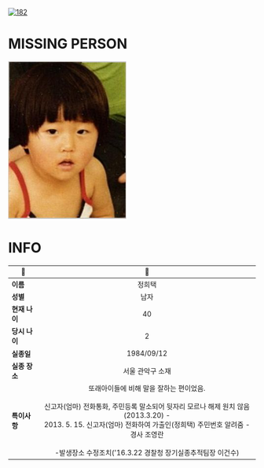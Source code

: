 [![182](https://img.shields.io/badge/%EC%8B%A4%EC%A2%85%EC%8B%A0%EA%B3%A0%EB%8A%94%20%EA%B5%AD%EB%B2%88%EC%97%86%EC%9D%B4-182-blue)](http://safe182.go.kr/index.do)

# MISSING PERSON

<img src="./missing_person.jpg">

# INFO

|🔑|💎|
|--|:--:|
|**이름**|정희택|
|**성별**|남자|
|**현재 나이**|40|
|**당시 나이**|2|
|**실종일**|1984/09/12|
|**실종 장소**|서울 관악구 소재 |
|**특이사항**|또래아이들에 비해 말을 잘하는 편이었음.</br></br>신고자(엄마) 전화통화, 주민등록 말소되어 뒷자리 모르나 해제 원치 않음(2013.3.20) - </br>2013. 5. 15. 신고자(엄마) 전화하여 가출인(정희택) 주민번호 알려줌 - 경사 조영란</br></br>-발생장소 수정조치('16.3.22 경찰청 장기실종추적팀장 이건수)|
